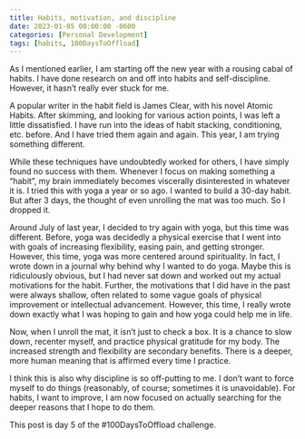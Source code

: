 ```yaml
---
title: Habits, motivation, and discipline
date: 2023-01-05 00:00:00 -0600
categories: [Personal Development]
tags: [habits, 100DaysToOffload]
---
```



As I mentioned earlier, I am starting off the new year with a rousing cabal of habits. I have done research on and off into habits and self-discipline. However, it hasn’t really ever stuck for me.

A popular writer in the habit field is James Clear, with his novel Atomic Habits. After skimming, and looking for various action points, I was left a little dissatisfied. I have run into the ideas of habit stacking, conditioning, etc. before. And I have tried them again and again. This year, I am trying something different.

While these techniques have undoubtedly worked for others, I have simply found no success with them. Whenever I focus on making something a “habit”, my brain immediately becomes viscerally disinterested in whatever it is. I tried this with yoga a year or so ago. I wanted to build a 30-day habit. But after 3 days, the thought of even unrolling the mat was too much. So I dropped it.

Around July of last year, I decided to try again with yoga, but this time was different. Before, yoga was decidedly a physical exercise that I went into with goals of increasing flexibility, easing pain, and getting stronger. However, this time, yoga was more centered around spirituality. In fact, I wrote down in a journal why behind why I wanted to do yoga. Maybe this is ridiculously obvious, but I had never sat down and worked out my actual motivations for the habit. Further, the motivations that I did have in the past were always shallow, often related to some vague goals of physical improvement or intellectual advancement. However, this time, I really wrote down exactly what I was hoping to gain and how yoga could help me in life.

Now, when I unroll the mat, it isn’t just to check a box. It is a chance to slow down, recenter myself, and practice physical gratitude for my body. The increased strength and flexibility are secondary benefits. There is a deeper, more human meaning that is affirmed every time I practice.

I think this is also why discipline is so off-putting to me. I don’t want to force myself to do things (reasonably, of course; sometimes it is unavoidable). For habits, I want to improve, I am now focused on actually searching for the deeper reasons that I hope to do them.



This post is day 5 of the #100DaysToOffload challenge.

